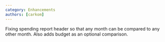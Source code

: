 ```yaml
---
category: Enhancements
authors: [carkom]
---
```


Fixing spending report header so that any month can be compared to any other month. Also adds budget as an optional comparison.
